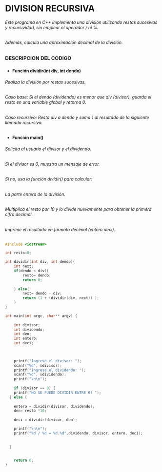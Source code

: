 # DIVISION RECURSIVA 
####
###### Este programa en C++ implementa una división utilizando restas sucesivas y recursividad, sin emplear el operador / ni %. 
###### Además, calcula una aproximación decimal de la división.
###
 ### DESCRIPCION DEL CODIGO
###
* #### Función dividir(int div, int dendo)
###### Realiza la división por restas sucesivas.
###### Caso base: Si el dendo (dividendo) es menor que div (divisor), guarda el resto en una variable global y retorna 0.
###### Caso recursivo: Resta div a dendo y suma 1 al resultado de la siguiente llamada recursiva.
* #### Función main()
###### Solicita al usuario el divisor y el dividendo.
###### Si el divisor es 0, muestra un mensaje de error.
###### Si no, usa la función dividir() para calcular:
###### La parte entera de la división.
###### Multiplica el resto por 10 y lo divide nuevamente para obtener la primera cifra decimal.
###### Imprime el resultado en formato decimal (entero.deci).
###
```c++
#include <iostream>

int resto=0;

int dividir(int div, int dendo){
	int next;
	if(dendo < div){
		resto= dendo;
		return 0;
		
	} else{
		next= dendo - div;
		return (1 + (dividir(div, next)) );
	}
}

int main(int argc, char** argv) {
	
	int divisor;
	int dividendo;
	int den;
	int entero;
	int deci;

	
	
	printf("Ingrese el divisor: ");
    scanf("%d", &divisor);
    printf("Ingrese el dividendo: ");
    scanf("%d", &dividendo);
    printf("\n\n");
    
    if (divisor == 0) {
    printf("NO SE PUEDE DIVIDIR ENTRE 0! ");
  } else {
  	
  	entero = dividir(divisor, dividendo);
  	den= resto *10;
  	
  	deci = dividir(divisor, den);

  	printf("\n\n");
  	printf("%d / %d = %d.%d",dividendo, divisor, entero, deci);
  	
    
  }
    
	
	return 0;
}
````

